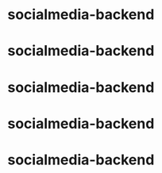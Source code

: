 # socialmedia-backend
# socialmedia-backend
# socialmedia-backend
# socialmedia-backend
# socialmedia-backend
